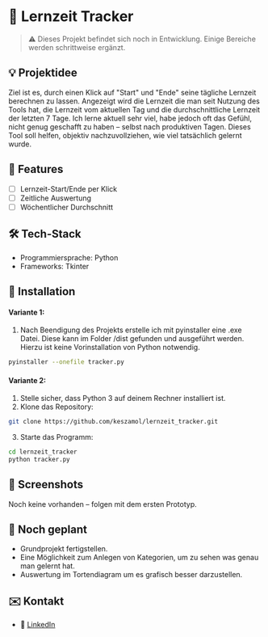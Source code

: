 # 📌 Lernzeit Tracker

> ⚠️ Dieses Projekt befindet sich noch in Entwicklung. Einige Bereiche werden schrittweise ergänzt.

## 💡 Projektidee
Ziel ist es, durch einen Klick auf "Start" und "Ende" seine tägliche Lernzeit berechnen zu lassen. Angezeigt wird die Lernzeit die man seit Nutzung des Tools hat, die Lernzeit vom aktuellen Tag und die durchschnittliche Lernzeit der letzten 7 Tage. Ich lerne aktuell sehr viel, habe jedoch oft das Gefühl, nicht genug geschafft zu haben – selbst nach produktiven Tagen. Dieses Tool soll helfen, objektiv nachzuvollziehen, wie viel tatsächlich gelernt wurde.

## 🚀 Features
- [ ] Lernzeit-Start/Ende per Klick 
- [ ] Zeitliche Auswertung
- [ ] Wöchentlicher Durchschnitt

## 🛠️ Tech-Stack
- Programmiersprache: Python
- Frameworks: Tkinter

## 🔧 Installation

#### Variante 1:

1. Nach Beendigung des Projekts erstelle ich mit pyinstaller eine .exe Datei. Diese kann im Folder /dist gefunden und ausgeführt werden. Hierzu ist keine Vorinstallation von Python notwendig. 

```bash
pyinstaller --onefile tracker.py
```
#### Variante 2: 

1. Stelle sicher, dass Python 3 auf deinem Rechner installiert ist.
2. Klone das Repository:

```bash
git clone https://github.com/keszamol/lernzeit_tracker.git
```

3. Starte das Programm:

```bash
cd lernzeit_tracker
python tracker.py
```

## 📸 Screenshots
Noch keine vorhanden – folgen mit dem ersten Prototyp.

## 📌 Noch geplant
- Grundprojekt fertigstellen.
- Eine Möglichkeit zum Anlegen von Kategorien, um zu sehen was genau man gelernt hat.
- Auswertung im Tortendiagram um es grafisch besser darzustellen.  

## ✉️ Kontakt
 
- 🔗 [LinkedIn](https://www.linkedin.com/in/celine-maloszek/)
